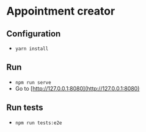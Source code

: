 # Appointment creator

## Configuration

- `yarn install`


## Run

- `npm run serve`
- Go to [http://127.0.0.1:8080](http://127.0.0.1:8080)

## Run tests

- `npm run tests:e2e`

